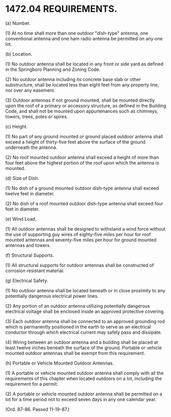 1472.04 REQUIREMENTS.
=====================

​(a) Number.

​(1) At no time shall more than one outdoor "dish-type" antenna, one
conventional antenna and one ham radio antenna be permitted on any one
lot.

​(b) Location.

​(1) No outdoor antenna shall be located in any front or side yard as
defined in the Springboro Planning and Zoning Code.

​(2) No outdoor antenna including its concrete base slab or other
substructure, shall be located less than eight feet from any property
line, nor over any easement.

​(3) Outdoor antennas if not ground mounted, shall be mounted directly
upon the roof of a primary or accessory structure, as defined in the
Building Code, and shall not be mounted upon appurtenances such as
chimneys, towers, trees, poles or spires.

​(c) Height.

​(1) No part of any ground mounted or ground placed outdoor antenna
shall exceed a height of thirty-five feet above the surface of the
ground underneath the antenna.

​(2) No roof mounted outdoor antenna shall exceed a height of more than
four feet above the highest portion of the roof upon which the antenna
is mounted.

​(d) Size of Dish.

​(1) No dish of a ground mounted outdoor dish-type antenna shall exceed
twelve feet in diameter.

​(2) No dish of a roof mounted outdoor dish-type antenna shall exceed
four feet in diameter.

​(e) Wind Load.

​(1) All outdoor antennas shall be designed to withstand a wind force
without the use of supporting guy wires of eighty-five miles per hour
for roof mounted antennas and seventy-five miles per hour for ground
mounted antennas and towers.

​(f) Structural Supports.

​(1) All structural supports for outdoor antennas shall be constructed
of corrosion resistant material.

​(g) Electrical Safety.

​(1) No outdoor antenna shall be located beneath or in close proximity
to any potentially dangerous electrical power lines.

​(2) Any portion of an outdoor antenna utilizing potentially dangerous
electrical voltage shall be enclosed inside an approved protective
covering.

​(3) Each outdoor antenna shall be connected to an approved grounding
rod which is permanently positioned in the earth to serve as an
electrical conductor through which electrical current may safely pass
and dissipate.

​(4) Wiring between an outdoor antenna and a building shall be placed at
least twelve inches beneath the surface of the ground. Portable or
vehicle mounted outdoor antennas shall be exempt from this requirement.

​(h) Portable or Vehicle Mounted Outdoor Antennas.

​(1) A portable or vehicle mounted outdoor antenna shall comply with all
the requirements of this chapter when located outdoors on a lot,
including the requirement for a permit.

​(2) A portable or vehicle mounted outdoor antenna shall be permitted on
a lot for a time period not to exceed seven days in any one calendar
year.

(Ord. 87-86. Passed 11-19-87.)
